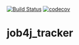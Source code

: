 [![Build Status](https://travis-ci.org/Gordiy4444/job4j_tracker.svg?branch=master)](https://travis-ci.org/Gordiy4444/job4j_tracker)
[![codecov](https://codecov.io/gh/Gordiy4444/job4j_tracker/branch/master/graph/badge.svg?token=4UY2OKC3QP)](https://codecov.io/gh/Gordiy4444/job4j_tracker)
# job4j_tracker